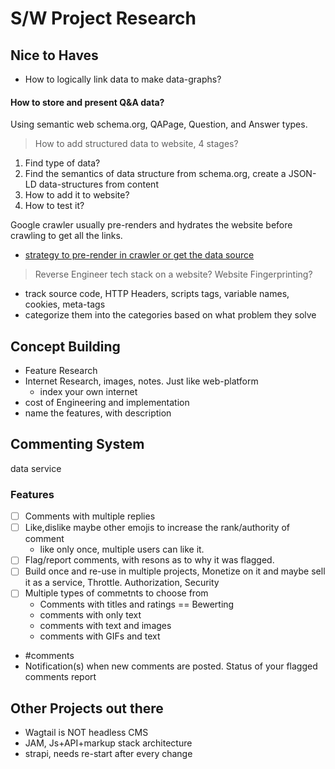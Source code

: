 # S/W Project Research

## Nice to Haves

- How to logically link data to make data-graphs?

#### How to store and present Q&A data?

Using semantic web schema.org, QAPage, Question, and Answer types.

> How to add structured data to website, 4 stages?

1. Find type of data?
2. Find the semantics of data structure from schema.org, create a JSON-LD data-structures from content
3. How to add it to website?
4. How to test it?

Google crawler usually pre-renders and hydrates the website before crawling to get all the links.

- [strategy to pre-render in crawler or get the data source](https://docs.scrapy.org/en/latest/topics/dynamic-content.html)

> Reverse Engineer tech stack on a website? Website Fingerprinting?

- track source code, HTTP Headers, scripts tags, variable names, cookies, meta-tags
- categorize them into the categories based on what problem they solve

## Concept Building

- Feature Research
- Internet Research, images, notes. Just like web-platform
  - index your own internet
- cost of Engineering and implementation
- name the features, with description

## Commenting System

data service

### Features

- [ ] Comments with multiple replies
- [ ] Like,dislike maybe other emojis to increase the rank/authority of comment
  - like only once, multiple users can like it.
- [ ] Flag/report comments, with resons as to why it was flagged.
- [ ] Build once and re-use in multiple projects, Monetize on it and maybe sell it as a service, Throttle. Authorization, Security
- [ ] Multiple types of commetnts to choose from
  - Comments with titles and ratings == Bewerting
  - comments with only text
  - comments with text and images
  - comments with GIFs and text
- #comments
- Notification(s) when new comments are posted. Status of your flagged comments report

## Other Projects out there

- Wagtail is NOT headless CMS
- JAM, Js+API+markup stack architecture
- strapi, needs re-start after every change
